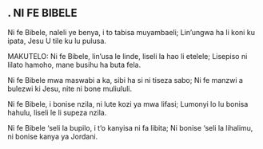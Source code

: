 ## . NI FE BIBELE

Ni fe Bibele, naleli ye benya, i to tabisa muyambaeli;
Lin’ungwa ha li koni ku ipata, Jesu U tile ku lu pulusa.

MAKUTELO:
Ni fe Bibele, lin’usa le linde, liseli la hao li etelele;
Lisepiso ni lilato hamoho, mane busihu ha buta fela.


Ni fe Bibele mwa maswabi a ka, sibi ha si ni tiseza sabo;
Ni fe manzwi a bulezwi ki Jesu, nite ni bone muliululi.


Ni fe Bibele, i bonise nzila, ni lute kozi ya mwa lifasi;
Lumonyi lo lu bonisa hahulu, liseli le li supeza nzila.


Ni fe Bibele ‘seli la bupilo, i t’o kanyisa ni fa libita;
Ni bonise ‘seli la lihalimu, ni bonise kanya ya Jordani.

